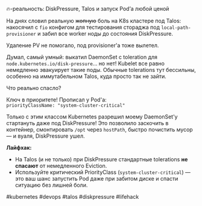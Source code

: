 🔥-реальность: DiskPressure, Talos и запуск Pod’а любой ценой

На днях словил реальную ~~жопную~~ боль на K8s кластере под Talos: накосячил с `fio` конфигом для тестирования стораджа под `local-path-provisioner` и забил все worker ноды до состояния DiskPressure.

Удаление PV не помогало, под provisioner'а тоже вылетел.

Думал, самый умный: выкатил DaemonSet с toleration для `node.kubernetes.io/disk-pressure`... но нет! Kubelet все равно немедленно эвакуирует такие поды. Обычные tolerations тут бессильны, особенно на иммутабельном Talos, куда просто так не зайти.

Что реально спасло?

Ключ в приоритете! Прописал у Pod'а:  
`priorityClassName: "system-cluster-critical"`

Только с этим классом Kubernetes разрешил моему DaemonSet'у стартануть даже под DiskPressure! Это позволило заскочить в контейнер, смонтировать `/opt` через `hostPath`, быстро почистить мусор — и вуаля, DiskPressure ушел.

**Лайфхак:**
*   На Talos (и не только) при DiskPressure стандартные tolerations **не спасают** от немедленного Eviction.
*   Используйте критический PriorityClass (`system-cluster-critical`) — это ваш шанс запустить Pod даже при забитом диске и спасти ситуацию без лишней боли.

#kubernetes #devops #talos #diskpressure #lifehack
